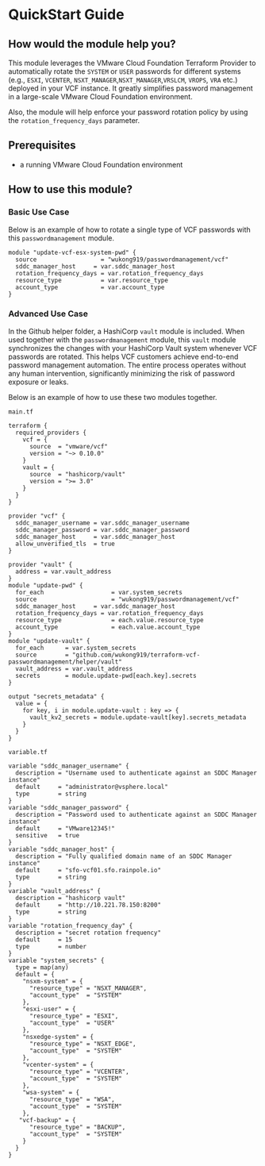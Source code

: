 # QuickStart Guide

## How would the module help you?
This module leverages the VMware Cloud Foundation Terraform Provider to automatically rotate the `SYSTEM` or `USER` passwords for different systems (e.g., `ESXI`, `VCENTER`, `NSXT_MANAGER`,`NSXT_MANAGER`,`VRSLCM`, `VROPS`, `VRA` etc.) deployed in your VCF instance. It greatly simplifies password management in a large-scale VMware Cloud Foundation environment.

Also, the module will help enforce your password rotation policy by using the `rotation_frequency_days` parameter.

## Prerequisites
* a running VMware Cloud Foundation environment

## How to use this module?

### Basic Use Case
Below is an example of how to rotate a single type of VCF passwords with this `passwordmanagement` module.

```hcl
module "update-vcf-esx-system-pwd" {
  source                  = "wukong919/passwordmanagement/vcf"
  sddc_manager_host     = var.sddc_manager_host
  rotation_frequency_days = var.rotation_frequency_days
  resource_type           = var.resource_type
  account_type            = var.account_type
}
```
### Advanced Use Case
In the Github helper folder, a HashiCorp `vault` module is included. When used together with the `passwordmanagement` module, this `vault` module synchronizes the changes with your HashiCorp Vault system whenever VCF passwords are rotated. This helps VCF customers achieve end-to-end password management automation. The entire process operates without any human intervention, significantly minimizing the risk of password exposure or leaks.

Below is an example of how to use these two modules together.

`main.tf`
```hcl
terraform {
  required_providers {
    vcf = {
      source  = "vmware/vcf"
      version = "~> 0.10.0"
    }
    vault = {
      source  = "hashicorp/vault"
      version = ">= 3.0"
    }
  }
}

provider "vcf" {
  sddc_manager_username = var.sddc_manager_username
  sddc_manager_password = var.sddc_manager_password
  sddc_manager_host     = var.sddc_manager_host
  allow_unverified_tls  = true
}

provider "vault" {
  address = var.vault_address
}
module "update-pwd" {
  for_each                   = var.system_secrets
  source                     = "wukong919/passwordmanagement/vcf"
  sddc_manager_host     = var.sddc_manager_host
  rotation_frequency_days = var.rotation_frequency_days
  resource_type              = each.value.resource_type
  account_type               = each.value.account_type
}
module "update-vault" {
  for_each      = var.system_secrets
  source        = "github.com/wukong919/terraform-vcf-passwordmanagement/helper/vault"
  vault_address = var.vault_address
  secrets       = module.update-pwd[each.key].secrets
}

output "secrets_metadata" {
  value = {
    for key, i in module.update-vault : key => {
      vault_kv2_secrets = module.update-vault[key].secrets_metadata
    }
  }
}
```
`variable.tf`
```hcl
variable "sddc_manager_username" {
  description = "Username used to authenticate against an SDDC Manager instance"
  default     = "administrator@vsphere.local"
  type        = string
}
variable "sddc_manager_password" {
  description = "Password used to authenticate against an SDDC Manager instance"
  default     = "VMware12345!"
  sensitive   = true
}
variable "sddc_manager_host" {
  description = "Fully qualified domain name of an SDDC Manager instance"
  default     = "sfo-vcf01.sfo.rainpole.io"
  type        = string
}
variable "vault_address" {
  description = "hashicorp vault"
  default     = "http://10.221.78.150:8200"
  type        = string
}
variable "rotation_frequency_day" {
  description = "secret rotation frequency"
  default     = 15
  type        = number
}
variable "system_secrets" {
  type = map(any)
  default = {
    "nsxm-system" = {
      "resource_type" = "NSXT_MANAGER",
      "account_type"  = "SYSTEM"
    },
    "esxi-user" = {
      "resource_type" = "ESXI",
      "account_type"  = "USER"
    },
    "nsxedge-system" = {
      "resource_type" = "NSXT_EDGE",
      "account_type"  = "SYSTEM"
    },
    "vcenter-system" = {
      "resource_type" = "VCENTER",
      "account_type"  = "SYSTEM"
    },
    "wsa-system" = {
      "resource_type" = "WSA",
      "account_type"  = "SYSTEM"
    },
   "vcf-backup" = {
      "resource_type" = "BACKUP",
      "account_type"  = "SYSTEM"
    }
  }
}
```